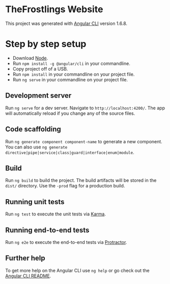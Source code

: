 # TheFrostlings Website

This project was generated with [Angular CLI](https://github.com/angular/angular-cli) version 1.6.8.

# Step by step setup

- Download [Node](https://nodejs.org/en/).
- Run `npm install -g @angular/cli` in your commandline.
- Copy project off of a USB.
- Run `npm install` in your commandline on your project file.
- Run `ng serve` in your commandline on your project file.

## Development server

Run `ng serve` for a dev server. Navigate to `http://localhost:4200/`. The app will automatically reload if you change any of the source files.

## Code scaffolding

Run `ng generate component component-name` to generate a new component. You can also use `ng generate directive|pipe|service|class|guard|interface|enum|module`.

## Build

Run `ng build` to build the project. The build artifacts will be stored in the `dist/` directory. Use the `-prod` flag for a production build.

## Running unit tests

Run `ng test` to execute the unit tests via [Karma](https://karma-runner.github.io).

## Running end-to-end tests

Run `ng e2e` to execute the end-to-end tests via [Protractor](http://www.protractortest.org/).

## Further help

To get more help on the Angular CLI use `ng help` or go check out the [Angular CLI README](https://github.com/angular/angular-cli/blob/master/README.md).
